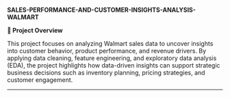 **SALES-PERFORMANCE-AND-CUSTOMER-INSIGHTS-ANALYSIS-WALMART**

**📌 Project Overview**

This project focuses on analyzing Walmart sales data to uncover insights into customer behavior, product performance, and revenue drivers. By applying data cleaning, feature engineering, and exploratory data analysis (EDA), the project highlights how data-driven insights can support strategic business decisions such as inventory planning, pricing strategies, and customer engagement.

-------------------------------------------------------------------------------------------------------------------------------------------------------------------------------------------------------------------


